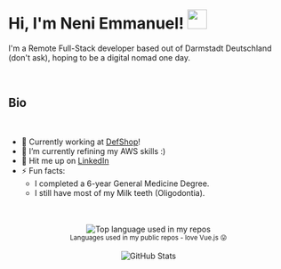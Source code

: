 # Hi, I'm Neni Emmanuel! <img src="https://emojipedia-us.s3.amazonaws.com/source/skype/289/man-health-worker_1f468-200d-2695-fe0f.png" width="35">

I'm a Remote Full-Stack developer based out of Darmstadt Deutschland (don't ask), hoping to be a digital nomad one day.

<br />

## Bio

<br />

- 🔭 Currently working at <a href="https://www.def-shop.com/" target="_blank">DefShop</a>!
- 🌱 I’m currently refining my AWS skills  :)
- 💬 Hit me up on [LinkedIn](https://www.linkedin.com/in/emmanuel-neni-a67060152/)
- ⚡ Fun facts:
  - I completed a 6-year General Medicine Degree.
  - I still have most of my Milk teeth (Oligodontia).

<br />
<br />

<div align="center">
  <img width="" src="https://github-readme-stats.vercel.app/api/top-langs/?username=NeniEmSu&layout=compact&card_width=450&title_color=007bff&text_color=e7e7e7&icon_color=007bff&bg_color=171c28" alt="Top language used in my repos" />
  <br />
  <small>
    Languages used in my public repos - love Vue.js 😛
  </small>
  <br />
  <br />
  <img align="center" src="https://github-readme-stats.vercel.app/api?username=NeniEmSu&show_icons=true&layout=compact&card_width=450&title_color=007bff&text_color=e7e7e7&icon_color=007bff&bg_color=171c28" alt="GitHub Stats" />
  <br />
</div>
